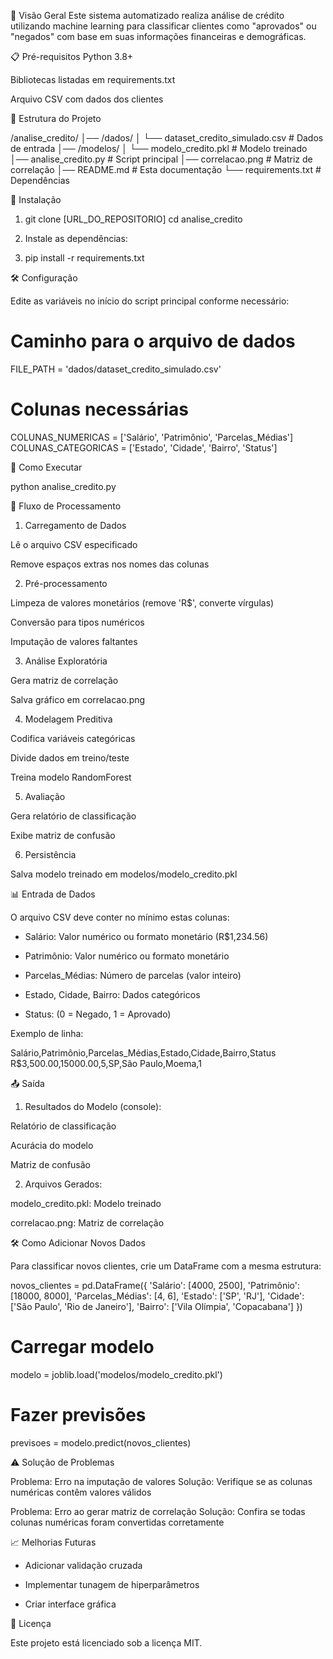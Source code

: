 📌 Visão Geral
Este sistema automatizado realiza análise de crédito utilizando machine learning para classificar clientes como "aprovados" ou "negados" com base em suas informações financeiras e demográficas.

📋 Pré-requisitos
Python 3.8+

Bibliotecas listadas em requirements.txt

Arquivo CSV com dados dos clientes

📂 Estrutura do Projeto

/analise_credito/
│── /dados/
│   └── dataset_credito_simulado.csv  # Dados de entrada
│── /modelos/
│   └── modelo_credito.pkl            # Modelo treinado
│── analise_credito.py                # Script principal
│── correlacao.png                    # Matriz de correlação
│── README.md                         # Esta documentação
└── requirements.txt                  # Dependências

🔧 Instalação

1. git clone [URL_DO_REPOSITORIO]
cd analise_credito

2. Instale as dependências:

3. pip install -r requirements.txt

🛠 Configuração

Edite as variáveis no início do script principal conforme necessário:

# Caminho para o arquivo de dados
FILE_PATH = 'dados/dataset_credito_simulado.csv'

# Colunas necessárias
COLUNAS_NUMERICAS = ['Salário', 'Patrimônio', 'Parcelas_Médias']
COLUNAS_CATEGORICAS = ['Estado', 'Cidade', 'Bairro', 'Status']

🚀 Como Executar

python analise_credito.py

🔄 Fluxo de Processamento

1. Carregamento de Dados

Lê o arquivo CSV especificado

Remove espaços extras nos nomes das colunas

2. Pré-processamento

Limpeza de valores monetários (remove 'R$', converte vírgulas)

Conversão para tipos numéricos

Imputação de valores faltantes

3. Análise Exploratória

Gera matriz de correlação

Salva gráfico em correlacao.png

4. Modelagem Preditiva

Codifica variáveis categóricas

Divide dados em treino/teste

Treina modelo RandomForest

5. Avaliação

Gera relatório de classificação

Exibe matriz de confusão

6. Persistência

Salva modelo treinado em modelos/modelo_credito.pkl

📊 Entrada de Dados

O arquivo CSV deve conter no mínimo estas colunas:

- Salário: Valor numérico ou formato monetário (R$1,234.56)

- Patrimônio: Valor numérico ou formato monetário

- Parcelas_Médias: Número de parcelas (valor inteiro)

- Estado, Cidade, Bairro: Dados categóricos

- Status: (0 = Negado, 1 = Aprovado)

Exemplo de linha:

Salário,Patrimônio,Parcelas_Médias,Estado,Cidade,Bairro,Status
R$3,500.00,15000.00,5,SP,São Paulo,Moema,1

📤 Saída

1. Resultados do Modelo (console):

Relatório de classificação

Acurácia do modelo

Matriz de confusão

2. Arquivos Gerados:

modelo_credito.pkl: Modelo treinado

correlacao.png: Matriz de correlação

🛠️ Como Adicionar Novos Dados

Para classificar novos clientes, crie um DataFrame com a mesma estrutura:

novos_clientes = pd.DataFrame({
    'Salário': [4000, 2500],
    'Patrimônio': [18000, 8000],
    'Parcelas_Médias': [4, 6],
    'Estado': ['SP', 'RJ'],
    'Cidade': ['São Paulo', 'Rio de Janeiro'],
    'Bairro': ['Vila Olímpia', 'Copacabana']
})

# Carregar modelo
modelo = joblib.load('modelos/modelo_credito.pkl')

# Fazer previsões
previsoes = modelo.predict(novos_clientes)

⚠️ Solução de Problemas

Problema: Erro na imputação de valores
Solução: Verifique se as colunas numéricas contêm valores válidos

Problema: Erro ao gerar matriz de correlação
Solução: Confira se todas colunas numéricas foram convertidas corretamente


📈 Melhorias Futuras

- Adicionar validação cruzada

- Implementar tunagem de hiperparâmetros

- Criar interface gráfica

📄 Licença

Este projeto está licenciado sob a licença MIT.
   



